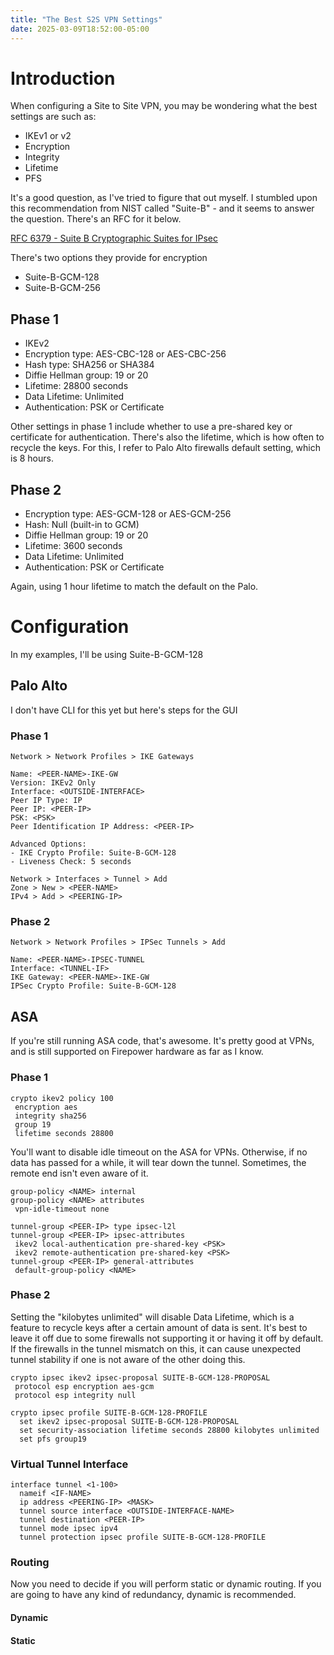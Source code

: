 ```yaml
---
title: "The Best S2S VPN Settings"
date: 2025-03-09T18:52:00-05:00
---
```


# Introduction

When configuring a Site to Site VPN, you may be wondering what the best settings are such as:  
- IKEv1 or v2
- Encryption
- Integrity
- Lifetime
- PFS

It's a good question, as I've tried to figure that out myself. I stumbled upon this recommendation from NIST called "Suite-B" - and it seems to answer the question. There's an RFC for it below.

[RFC 6379 - Suite B Cryptographic Suites for IPsec](https://datatracker.ietf.org/doc/html/rfc6379)  

There's two options they provide for encryption
- Suite-B-GCM-128
- Suite-B-GCM-256

## Phase 1

- IKEv2
- Encryption type: AES-CBC-128 or AES-CBC-256
- Hash type: SHA256 or SHA384
- Diffie Hellman group: 19 or 20
- Lifetime: 28800 seconds
- Data Lifetime: Unlimited
- Authentication: PSK or Certificate

Other settings in phase 1 include whether to use a pre-shared key or certificate for authentication.
There's also the lifetime, which is how often to recycle the keys. For this, I refer to Palo Alto firewalls default setting, which is 8 hours.

## Phase 2

- Encryption type: AES-GCM-128 or AES-GCM-256
- Hash: Null (built-in to GCM)
- Diffie Hellman group: 19 or 20
- Lifetime: 3600 seconds
- Data Lifetime: Unlimited
- Authentication: PSK or Certificate

Again, using 1 hour lifetime to match the default on the Palo.

# Configuration

In my examples, I'll be using Suite-B-GCM-128
## Palo Alto
I don't have CLI for this yet but here's steps for the GUI

### Phase 1
```
Network > Network Profiles > IKE Gateways

Name: <PEER-NAME>-IKE-GW
Version: IKEv2 Only
Interface: <OUTSIDE-INTERFACE>
Peer IP Type: IP
Peer IP: <PEER-IP>
PSK: <PSK>
Peer Identification IP Address: <PEER-IP>

Advanced Options:
- IKE Crypto Profile: Suite-B-GCM-128
- Liveness Check: 5 seconds

Network > Interfaces > Tunnel > Add
Zone > New > <PEER-NAME>
IPv4 > Add > <PEERING-IP>
```

### Phase 2

```
Network > Network Profiles > IPSec Tunnels > Add

Name: <PEER-NAME>-IPSEC-TUNNEL
Interface: <TUNNEL-IF>
IKE Gateway: <PEER-NAME>-IKE-GW
IPSec Crypto Profile: Suite-B-GCM-128

```
## ASA

If you're still running ASA code, that's awesome. It's pretty good at VPNs, and is still supported on Firepower hardware as far as I know.

### Phase 1
```
crypto ikev2 policy 100
 encryption aes
 integrity sha256
 group 19
 lifetime seconds 28800
```
You'll want to disable idle timeout on the ASA for VPNs. Otherwise, if no data has passed for a while, it will tear down the tunnel. Sometimes, the remote end isn't even aware of it.
```
group-policy <NAME> internal
group-policy <NAME> attributes
 vpn-idle-timeout none

tunnel-group <PEER-IP> type ipsec-l2l
tunnel-group <PEER-IP> ipsec-attributes
 ikev2 local-authentication pre-shared-key <PSK>
 ikev2 remote-authentication pre-shared-key <PSK>
tunnel-group <PEER-IP> general-attributes
 default-group-policy <NAME>
```
### Phase 2

Setting the "kilobytes unlimited" will disable Data Lifetime, which is a feature to recycle keys after a certain amount of data is sent. It's best to leave it off due to some firewalls not supporting it or having it off by default. If the firewalls in the tunnel mismatch on this, it can cause unexpected tunnel stability if one is not aware of the other doing this.

```
crypto ipsec ikev2 ipsec-proposal SUITE-B-GCM-128-PROPOSAL
 protocol esp encryption aes-gcm
 protocol esp integrity null

crypto ipsec profile SUITE-B-GCM-128-PROFILE
  set ikev2 ipsec-proposal SUITE-B-GCM-128-PROPOSAL
  set security-association lifetime seconds 28800 kilobytes unlimited
  set pfs group19
```
### Virtual Tunnel Interface
```
interface tunnel <1-100>
  nameif <IF-NAME>
  ip address <PEERING-IP> <MASK>
  tunnel source interface <OUTSIDE-INTERFACE-NAME>
  tunnel destination <PEER-IP>
  tunnel mode ipsec ipv4
  tunnel protection ipsec profile SUITE-B-GCM-128-PROFILE
```
### Routing

Now you need to decide if you will perform static or dynamic routing. If you are going to have any kind of redundancy, dynamic is recommended.

#### Dynamic
#### Static